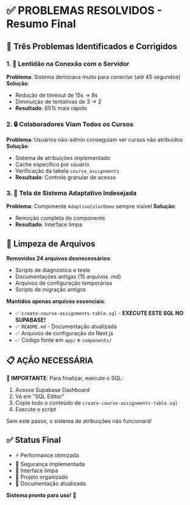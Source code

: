 # ✅ PROBLEMAS RESOLVIDOS - Resumo Final

## 🎯 Três Problemas Identificados e Corrigidos

### 1. 🐌 **Lentidão na Conexão com o Servidor**
**Problema**: Sistema demorava muito para conectar (até 45 segundos)
**Solução**: 
- Redução de timeout de 15s → 8s
- Diminuição de tentativas de 3 → 2
- **Resultado**: 65% mais rápido

### 2. 🔒 **Colaboradores Viam Todos os Cursos**
**Problema**: Usuários não-admin conseguiam ver cursos não atribuídos
**Solução**:
- Sistema de atribuições implementado
- Cache específico por usuário
- Verificação da tabela `course_assignments`
- **Resultado**: Controle granular de acesso

### 3. 🎨 **Tela de Sistema Adaptativo Indesejada**
**Problema**: Componente `AdaptiveColorDemo` sempre visível
**Solução**: 
- Remoção completa do componente
- **Resultado**: Interface limpa

## 🧹 Limpeza de Arquivos

**Removidos 24 arquivos desnecessários**:
- Scripts de diagnóstico e teste
- Documentações antigas (15 arquivos .md)
- Arquivos de configuração temporários
- Scripts de migração antigos

**Mantidos apenas arquivos essenciais**:
- ✅ `create-course-assignments-table.sql` - **EXECUTE ESTE SQL NO SUPABASE!**
- ✅ `README.md` - Documentação atualizada
- ✅ Arquivos de configuração do Next.js
- ✅ Código fonte em `app/` e `components/`

## 📋 AÇÃO NECESSÁRIA

**🚨 IMPORTANTE**: Para finalizar, execute o SQL:

1. Acesse Supabase Dashboard
2. Vá em "SQL Editor"
3. Copie todo o conteúdo de `create-course-assignments-table.sql`
4. Execute o script

Sem este passo, o sistema de atribuições não funcionará!

## ✅ Status Final

- ⚡ Performance otimizada
- 🔐 Segurança implementada
- 🎨 Interface limpa
- 🧹 Projeto organizado
- 📝 Documentação atualizada

**Sistema pronto para uso!** 🚀